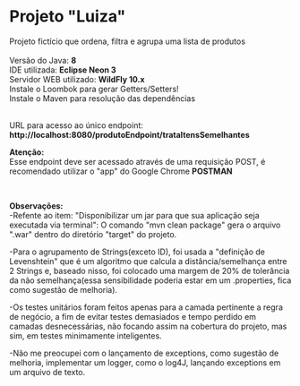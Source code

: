 # Projeto "Luiza"
Projeto fictício que ordena, filtra e agrupa uma lista de produtos
<br/><br/>
Versão do Java: <b>8</b>
<br/>
IDE utilizada: <b>Eclipse Neon 3</b>
<br/>
Servidor WEB utilizado: <b>WildFly 10.x</b>
<br/>
Instale o Loombok para gerar Getters/Setters!
<br/>
Instale o Maven para resolução das dependências

<br/>
URL para acesso ao único endpoint: <b> http://localhost:8080/produtoEndpoint/trataItensSemelhantes </b>
<br/>

<b>Atenção:</b>
<br/>
Esse endpoint deve ser acessado através de uma requisição POST, é recomendado utilizar o "app" do Google Chrome <b>POSTMAN</b>

<br/>

<b>Observações:</b>
<br/>
-Refente ao item: "Disponibilizar	um jar para	que	sua	aplicação	seja	executada	via	terminal":
O comando "mvn clean package" gera o arquivo ".war" dentro do diretório "target" do projeto.

-Para o agrupamento de Strings(exceto ID), foi usada a "definição de Levenshtein" que é um algoritmo que calcula a distância/semelhança entre 2 Strings e, baseado nisso, foi colocado uma margem de 20%  de tolerância da não semelhança(essa sensibilidade poderia estar em um .properties, fica como sugestão de melhoria).

-Os testes unitários foram feitos apenas para a camada pertinente a regra de negócio, a fim de evitar testes demasiados e tempo perdido em camadas desnecessárias, não focando assim na cobertura do projeto, mas sim, em testes minimamente inteligentes.

-Não me preocupei com o lançamento de exceptions, como sugestão de melhoria, implementar um logger, como o log4J, lançando exceptions em um arquivo de texto.
